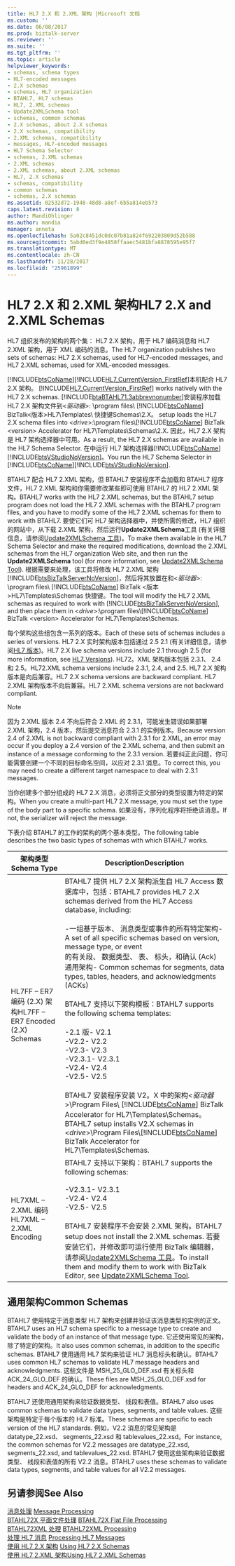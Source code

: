 ```yaml
---
title: HL7 2.X 和 2.XML 架构 |Microsoft 文档
ms.custom: ''
ms.date: 06/08/2017
ms.prod: biztalk-server
ms.reviewer: ''
ms.suite: ''
ms.tgt_pltfrm: ''
ms.topic: article
helpviewer_keywords:
- schemas, schema types
- HL7-encoded messages
- 2.X schemas
- schemas, HL7 organization
- BTAHL7, HL7 schemas
- HL7, 2.XML schemas
- Update2XMLSchema tool
- schemas, common schemas
- 2.X schemas, about 2.X schemas
- 2.X schemas, compatibility
- 2.XML schemas, compatibility
- messages, HL7-encoded messages
- HL7 Schema Selector
- schemas, 2.XML schemas
- 2.XML schemas
- 2.XML schemas, about 2.XML schemas
- HL7, 2.X schemas
- schemas, compatibility
- common schemas
- schemas, 2.X schemas
ms.assetid: 02532d72-1948-48d8-a8ef-6b5a814eb573
caps.latest.revision: 8
author: MandiOhlinger
ms.author: mandia
manager: anneta
ms.openlocfilehash: 5a02c8451dc0dc07b81a824f692203809d52b588
ms.sourcegitcommit: 5abd0ed3f9e4858ffaaec5481bfa8878595e95f7
ms.translationtype: MT
ms.contentlocale: zh-CN
ms.lasthandoff: 11/28/2017
ms.locfileid: "25961899"
---
```

# <a name="hl7-2x-and-2xml-schemas"></a><span data-ttu-id="54f45-102">HL7 2.X 和 2.XML 架构</span><span class="sxs-lookup"><span data-stu-id="54f45-102">HL7 2.X and 2.XML Schemas</span></span>
<span data-ttu-id="54f45-103">HL7 组织发布的架构的两个集： HL7 2.X 架构，用于 HL7 编码消息和 HL7 2.XML 架构，用于 XML 编码的消息。</span><span class="sxs-lookup"><span data-stu-id="54f45-103">The HL7 organization publishes two sets of schemas: HL7 2.X schemas, used for HL7-encoded messages, and HL7 2.XML schemas, used for XML-encoded messages.</span></span>  
  
 [!INCLUDE[btsCoName](../../includes/btsconame-md.md)]<span data-ttu-id="54f45-104">[!INCLUDE[HL7_CurrentVersion_FirstRef](../../includes/hl7-currentversion-firstref-md.md)]本机配合 HL7 2.X 架构。</span><span class="sxs-lookup"><span data-stu-id="54f45-104"> [!INCLUDE[HL7_CurrentVersion_FirstRef](../../includes/hl7-currentversion-firstref-md.md)] works natively with the HL7 2.X schemas.</span></span> [!INCLUDE[btaBTAHL71.3abbrevnonumber](../../includes/btabtahl71-3abbrevnonumber-md.md)]<span data-ttu-id="54f45-105">安装程序加载 HL7 2.X 架构文件到\<*驱动器*\>: \program files\\ [!INCLUDE[btsCoName](../../includes/btsconame-md.md)] BizTalk\<版本\>HL7\Templates\ 快捷键Schemas\2.X。</span><span class="sxs-lookup"><span data-stu-id="54f45-105"> setup loads the HL7 2.X schema files into \<*drive*\>:\program files\\[!INCLUDE[btsCoName](../../includes/btsconame-md.md)] BizTalk \<version\> Accelerator for HL7\Templates\Schemas\2.X.</span></span> <span data-ttu-id="54f45-106">因此，HL7 2.X 架构是 HL7 架构选择器中可用。</span><span class="sxs-lookup"><span data-stu-id="54f45-106">As a result, the HL7 2.X schemas are available in the HL7 Schema Selector.</span></span> <span data-ttu-id="54f45-107">在中运行 HL7 架构选择器[!INCLUDE[btsCoName](../../includes/btsconame-md.md)] [!INCLUDE[btsVStudioNoVersion](../../includes/btsvstudionoversion-md.md)]。</span><span class="sxs-lookup"><span data-stu-id="54f45-107">You run the HL7 Schema Selector in [!INCLUDE[btsCoName](../../includes/btsconame-md.md)][!INCLUDE[btsVStudioNoVersion](../../includes/btsvstudionoversion-md.md)].</span></span>  
  
 <span data-ttu-id="54f45-108">BTAHL7 配合 HL7 2.XML 架构，但 BTAHL7 安装程序不会加载和 BTAHL7 程序文件，HL7 2.XML 架构和你需要修改某些即可使用 BTAHL7 的 HL7 2.XML 架构。</span><span class="sxs-lookup"><span data-stu-id="54f45-108">BTAHL7 works with the HL7 2.XML schemas, but the BTAHL7 setup program does not load the HL7 2.XML schemas with the BTAHL7 program files, and you have to modify some of the HL7 2.XML schemas for them to work with BTAHL7.</span></span> <span data-ttu-id="54f45-109">要使它们可 HL7 架构选择器中，并使所需的修改，HL7 组织的网站中，从下载 2.XML 架构，然后运行**Update2XMLSchema**工具 (有关详细信息，请参阅[Update2XMLSchema 工具](../../adapters-and-accelerators/accelerator-hl7/update2xmlschema-tool.md))。</span><span class="sxs-lookup"><span data-stu-id="54f45-109">To make them available in the HL7 Schema Selector and make the required modifications, download the 2.XML schemas from the HL7 organization Web site, and then run the **Update2XMLSchema** tool (for more information, see [Update2XMLSchema Tool](../../adapters-and-accelerators/accelerator-hl7/update2xmlschema-tool.md)).</span></span> <span data-ttu-id="54f45-110">根据需要来处理，该工具将修改 HL7 2.XML 架构[!INCLUDE[btsBizTalkServerNoVersion](../../includes/btsbiztalkservernoversion-md.md)]，然后将其放置在和\<*驱动器*\>: \program files\\ [!INCLUDE[btsCoName](../../includes/btsconame-md.md)] BizTalk \<版本\>HL7\Templates\Schemas 快捷键。</span><span class="sxs-lookup"><span data-stu-id="54f45-110">The tool will modify the HL7 2.XML schemas as required to work with [!INCLUDE[btsBizTalkServerNoVersion](../../includes/btsbiztalkservernoversion-md.md)], and then place them in \<*drive*\>:\program files\\[!INCLUDE[btsCoName](../../includes/btsconame-md.md)] BizTalk \<version\> Accelerator for HL7\Templates\Schemas.</span></span>  
  
 <span data-ttu-id="54f45-111">每个架构这些组包含一系列的版本。</span><span class="sxs-lookup"><span data-stu-id="54f45-111">Each of these sets of schemas includes a series of versions.</span></span> <span data-ttu-id="54f45-112">HL7 2.X 实时架构版本包括通过 2.5 2.1 (有关详细信息，请参阅[HL7 版本](../../adapters-and-accelerators/accelerator-hl7/hl7-versions.md))。</span><span class="sxs-lookup"><span data-stu-id="54f45-112">HL7 2.X live schema versions include 2.1 through 2.5 (for more information, see [HL7 Versions](../../adapters-and-accelerators/accelerator-hl7/hl7-versions.md)).</span></span> <span data-ttu-id="54f45-113">HL72。XML 架构版本包括 2.3.1、 2.4 和 2.5。</span><span class="sxs-lookup"><span data-stu-id="54f45-113">HL72.XML schema versions include 2.3.1, 2.4, and 2.5.</span></span> <span data-ttu-id="54f45-114">HL7 2.X 架构版本是向后兼容。</span><span class="sxs-lookup"><span data-stu-id="54f45-114">HL7 2.X schema versions are backward compliant.</span></span> <span data-ttu-id="54f45-115">HL7 2.XML 架构版本不向后兼容。</span><span class="sxs-lookup"><span data-stu-id="54f45-115">HL7 2.XML schema versions are not backward compliant.</span></span>  
  
> [!NOTE]
>  <span data-ttu-id="54f45-116">因为 2.XML 版本 2.4 不向后符合 2.XML 的 2.3.1，可能发生错误如果部署 2.XML 架构，2.4 版本，然后提交消息符合 2.3.1 的实例版本。</span><span class="sxs-lookup"><span data-stu-id="54f45-116">Because version 2.4 of 2.XML is not backward compliant with 2.3.1 for 2.XML, an error may occur if you deploy a 2.4 version of the 2.XML schema, and then submit an instance of a message conforming to the 2.3.1 version.</span></span> <span data-ttu-id="54f45-117">若要纠正此问题，你可能需要创建一个不同的目标命名空间，以应对 2.3.1 消息。</span><span class="sxs-lookup"><span data-stu-id="54f45-117">To correct this, you may need to create a different target namespace to deal with 2.3.1 messages.</span></span>  
  
 <span data-ttu-id="54f45-118">当你创建多个部分组成的 HL7 2.X 消息，必须将正文部分的类型设置为特定的架构。</span><span class="sxs-lookup"><span data-stu-id="54f45-118">When you create a multi-part HL7 2.X message, you must set the type of the body part to a specific schema.</span></span> <span data-ttu-id="54f45-119">如果没有，序列化程序将拒绝该消息。</span><span class="sxs-lookup"><span data-stu-id="54f45-119">If not, the serializer will reject the message.</span></span>  
  
 <span data-ttu-id="54f45-120">下表介绍 BTAHL7 的工作的架构的两个基本类型。</span><span class="sxs-lookup"><span data-stu-id="54f45-120">The following table describes the two basic types of schemas with which BTAHL7 works.</span></span>  
  
|<span data-ttu-id="54f45-121">架构类型</span><span class="sxs-lookup"><span data-stu-id="54f45-121">Schema Type</span></span>|<span data-ttu-id="54f45-122">Description</span><span class="sxs-lookup"><span data-stu-id="54f45-122">Description</span></span>|  
|-----------------|-----------------|  
|<span data-ttu-id="54f45-123">HL7FF – ER7 编码 (2.X) 架构</span><span class="sxs-lookup"><span data-stu-id="54f45-123">HL7FF – ER7 Encoded (2.X) Schemas</span></span>|<span data-ttu-id="54f45-124">BTAHL7 提供 HL7 2.X 架构派生自 HL7 Access 数据库中，包括：</span><span class="sxs-lookup"><span data-stu-id="54f45-124">BTAHL7 provides HL7 2.X schemas derived from the HL7 Access database, including:</span></span><br /><br /> <span data-ttu-id="54f45-125">-一组基于版本、 消息类型或事件的所有特定架构</span><span class="sxs-lookup"><span data-stu-id="54f45-125">-   A set of all specific schemas based on version, message type, or event</span></span><br /><span data-ttu-id="54f45-126">的有关段、 数据类型、 表、 标头，和确认 (Ack) 通用架构</span><span class="sxs-lookup"><span data-stu-id="54f45-126">-   Common schemas for segments, data types, tables, headers, and acknowledgments (ACKs)</span></span><br /><br /> <span data-ttu-id="54f45-127">BTAHL7 支持以下架构模板：</span><span class="sxs-lookup"><span data-stu-id="54f45-127">BTAHL7 supports the following schema templates:</span></span><br /><br /> <span data-ttu-id="54f45-128">-2.1 版</span><span class="sxs-lookup"><span data-stu-id="54f45-128">-   V2.1</span></span><br /><span data-ttu-id="54f45-129">-V2.2</span><span class="sxs-lookup"><span data-stu-id="54f45-129">-   V2.2</span></span><br /><span data-ttu-id="54f45-130">-V2.3</span><span class="sxs-lookup"><span data-stu-id="54f45-130">-   V2.3</span></span><br /><span data-ttu-id="54f45-131">-V2.3.1</span><span class="sxs-lookup"><span data-stu-id="54f45-131">-   V2.3.1</span></span><br /><span data-ttu-id="54f45-132">-V2.4</span><span class="sxs-lookup"><span data-stu-id="54f45-132">-   V2.4</span></span><br /><span data-ttu-id="54f45-133">-V2.5</span><span class="sxs-lookup"><span data-stu-id="54f45-133">-   V2.5</span></span><br /><br /> <span data-ttu-id="54f45-134">BTAHL7 安装程序安装 V2。X 中的架构\<*驱动器*\>\Program Files\\ [!INCLUDE[btsCoName](../../includes/btsconame-md.md)] BizTalk Accelerator for HL7\Templates\Schemas。</span><span class="sxs-lookup"><span data-stu-id="54f45-134">BTAHL7 setup installs V2.X schemas in \<*drive*\>\Program Files\\[!INCLUDE[btsCoName](../../includes/btsconame-md.md)] BizTalk Accelerator for HL7\Templates\Schemas.</span></span>|  
|<span data-ttu-id="54f45-135">HL7XML – 2.XML 编码</span><span class="sxs-lookup"><span data-stu-id="54f45-135">HL7XML – 2.XML Encoding</span></span>|<span data-ttu-id="54f45-136">BTAHL7 支持以下架构：</span><span class="sxs-lookup"><span data-stu-id="54f45-136">BTAHL7 supports the following schemas:</span></span><br /><br /> <span data-ttu-id="54f45-137">-V2.3.1</span><span class="sxs-lookup"><span data-stu-id="54f45-137">-   V2.3.1</span></span><br /><span data-ttu-id="54f45-138">-V2.4</span><span class="sxs-lookup"><span data-stu-id="54f45-138">-   V2.4</span></span><br /><span data-ttu-id="54f45-139">-V2.5</span><span class="sxs-lookup"><span data-stu-id="54f45-139">-   V2.5</span></span><br /><br /> <span data-ttu-id="54f45-140">BTAHL7 安装程序不会安装 2.XML 架构。</span><span class="sxs-lookup"><span data-stu-id="54f45-140">BTAHL7 setup does not install the 2.XML schemas.</span></span> <span data-ttu-id="54f45-141">若要安装它们，并修改即可运行使用 BizTalk 编辑器，请参阅[Update2XMLSchema 工具](../../adapters-and-accelerators/accelerator-hl7/update2xmlschema-tool.md)。</span><span class="sxs-lookup"><span data-stu-id="54f45-141">To install them and modify them to work with BizTalk Editor, see [Update2XMLSchema Tool](../../adapters-and-accelerators/accelerator-hl7/update2xmlschema-tool.md).</span></span>|  
  
## <a name="common-schemas"></a><span data-ttu-id="54f45-142">通用架构</span><span class="sxs-lookup"><span data-stu-id="54f45-142">Common Schemas</span></span>  
 <span data-ttu-id="54f45-143">BTAHL7 使用特定于消息类型 HL7 架构来创建并验证该消息类型的实例的正文。</span><span class="sxs-lookup"><span data-stu-id="54f45-143">BTAHL7 uses an HL7 schema specific to a message type to create and validate the body of an instance of that message type.</span></span> <span data-ttu-id="54f45-144">它还使用常见的架构，除了特定的架构。</span><span class="sxs-lookup"><span data-stu-id="54f45-144">It also uses common schemas, in addition to the specific schemas.</span></span> <span data-ttu-id="54f45-145">BTAHL7 使用通用 HL7 架构来验证 HL7 消息标头和确认。</span><span class="sxs-lookup"><span data-stu-id="54f45-145">BTAHL7 uses common HL7 schemas to validate HL7 message headers and acknowledgments.</span></span> <span data-ttu-id="54f45-146">这些文件是 MSH_25_GLO_DEF.xsd 有关标头和 ACK_24_GLO_DEF 的确认。</span><span class="sxs-lookup"><span data-stu-id="54f45-146">These files are MSH_25_GLO_DEF.xsd for headers and ACK_24_GLO_DEF for acknowledgments.</span></span>  
  
 <span data-ttu-id="54f45-147">BTAHL7 还使用通用架构来验证数据类型、 线段和表值。</span><span class="sxs-lookup"><span data-stu-id="54f45-147">BTAHL7 also uses common schemas to validate data types, segments, and table values.</span></span> <span data-ttu-id="54f45-148">这些架构是特定于每个版本的 HL7 标准。</span><span class="sxs-lookup"><span data-stu-id="54f45-148">These schemas are specific to each version of the HL7 standards.</span></span> <span data-ttu-id="54f45-149">例如，V2.2 消息的常见架构是 datatype_22.xsd、 segments_22.xsd 和 tablevalues_22.xsd。</span><span class="sxs-lookup"><span data-stu-id="54f45-149">For instance, the common schemas for V2.2 messages are datatype_22.xsd, segments_22.xsd, and tablevalues_22.xsd.</span></span> <span data-ttu-id="54f45-150">BTAHL7 使用这些架构来验证数据类型、 线段和表值的所有 V2.2 消息。</span><span class="sxs-lookup"><span data-stu-id="54f45-150">BTAHL7 uses these schemas to validate data types, segments, and table values for all V2.2 messages.</span></span>  
  
## <a name="see-also"></a><span data-ttu-id="54f45-151">另请参阅</span><span class="sxs-lookup"><span data-stu-id="54f45-151">See Also</span></span>  
 <span data-ttu-id="54f45-152">[消息处理](../../adapters-and-accelerators/accelerator-hl7/message-processing.md) </span><span class="sxs-lookup"><span data-stu-id="54f45-152">[Message Processing](../../adapters-and-accelerators/accelerator-hl7/message-processing.md) </span></span>  
 <span data-ttu-id="54f45-153">[BTAHL72X 平面文件处理](../../adapters-and-accelerators/accelerator-hl7/btahl72x-flat-file-processing.md) </span><span class="sxs-lookup"><span data-stu-id="54f45-153">[BTAHL72X Flat File Processing](../../adapters-and-accelerators/accelerator-hl7/btahl72x-flat-file-processing.md) </span></span>  
 <span data-ttu-id="54f45-154">[BTAHL72XML 处理](../../adapters-and-accelerators/accelerator-hl7/btahl72xml-processing.md) </span><span class="sxs-lookup"><span data-stu-id="54f45-154">[BTAHL72XML Processing](../../adapters-and-accelerators/accelerator-hl7/btahl72xml-processing.md) </span></span>  
 <span data-ttu-id="54f45-155">[处理 HL7 消息](../../adapters-and-accelerators/accelerator-hl7/processing-hl7-messages.md) </span><span class="sxs-lookup"><span data-stu-id="54f45-155">[Processing HL7 Messages](../../adapters-and-accelerators/accelerator-hl7/processing-hl7-messages.md) </span></span>  
 <span data-ttu-id="54f45-156">[使用 HL7 2.X 架构](../../adapters-and-accelerators/accelerator-hl7/using-hl7-2-x-schemas.md) </span><span class="sxs-lookup"><span data-stu-id="54f45-156">[Using HL7 2.X Schemas](../../adapters-and-accelerators/accelerator-hl7/using-hl7-2-x-schemas.md) </span></span>  
 [<span data-ttu-id="54f45-157">使用 HL7 2.XML 架构</span><span class="sxs-lookup"><span data-stu-id="54f45-157">Using HL7 2.XML Schemas</span></span>](../../adapters-and-accelerators/accelerator-hl7/using-hl7-2-xml-schemas.md)